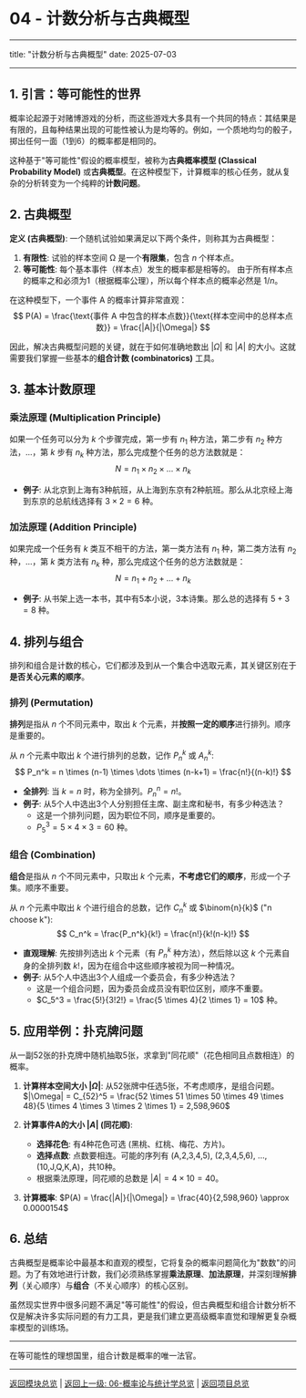 # 04 - 计数分析与古典概型

---

title: "计数分析与古典概型"
date: 2025-07-03

---

## 1. 引言：等可能性的世界

概率论起源于对赌博游戏的分析，而这些游戏大多具有一个共同的特点：其结果是有限的，且每种结果出现的可能性被认为是均等的。例如，一个质地均匀的骰子，掷出任何一面（1到6）的概率都是相同的。

这种基于"等可能性"假设的概率模型，被称为**古典概率模型 (Classical Probability Model)** 或**古典概型**。在这种模型下，计算概率的核心任务，就从复杂的分析转变为一个纯粹的**计数问题**。

## 2. 古典概型

**定义 (古典概型)**:
一个随机试验如果满足以下两个条件，则称其为古典概型：

1. **有限性**: 试验的样本空间 Ω 是一个**有限集**，包含 $n$ 个样本点。
2. **等可能性**: 每个基本事件（样本点）发生的概率都是相等的。
    由于所有样本点的概率之和必须为1（根据概率公理），所以每个样本点的概率必然是 $1/n$。

在这种模型下，一个事件 A 的概率计算非常直观：
$$ P(A) = \frac{\text{事件 A 中包含的样本点数}}{\text{样本空间中的总样本点数}} = \frac{|A|}{|\Omega|} $$

因此，解决古典概型问题的关键，就在于如何准确地数出 $|\Omega|$ 和 $|A|$ 的大小。这就需要我们掌握一些基本的**组合计数 (combinatorics)** 工具。

## 3. 基本计数原理

### 乘法原理 (Multiplication Principle)

如果一个任务可以分为 $k$ 个步骤完成，第一步有 $n_1$ 种方法，第二步有 $n_2$ 种方法，...，第 $k$ 步有 $n_k$ 种方法，那么完成整个任务的总方法数就是：
$$ N = n_1 \times n_2 \times \dots \times n_k $$

- **例子**: 从北京到上海有3种航班，从上海到东京有2种航班。那么从北京经上海到东京的总航线选择有 $3 \times 2 = 6$ 种。

### 加法原理 (Addition Principle)

如果完成一个任务有 $k$ 类互不相干的方法，第一类方法有 $n_1$ 种，第二类方法有 $n_2$ 种，...，第 $k$ 类方法有 $n_k$ 种，那么完成这个任务的总方法数就是：
$$ N = n_1 + n_2 + \dots + n_k $$

- **例子**: 从书架上选一本书，其中有5本小说，3本诗集。那么总的选择有 $5 + 3 = 8$ 种。

## 4. 排列与组合

排列和组合是计数的核心，它们都涉及到从一个集合中选取元素，其关键区别在于**是否关心元素的顺序**。

### 排列 (Permutation)

**排列**是指从 $n$ 个不同元素中，取出 $k$ 个元素，并**按照一定的顺序**进行排列。顺序是重要的。

从 $n$ 个元素中取出 $k$ 个进行排列的总数，记作 $P_n^k$ 或 $A_n^k$:
$$ P_n^k = n \times (n-1) \times \dots \times (n-k+1) = \frac{n!}{(n-k)!} $$

- **全排列**: 当 $k=n$ 时，称为全排列。$P_n^n = n!$。
- **例子**: 从5个人中选出3个人分别担任主席、副主席和秘书，有多少种选法？
  - 这是一个排列问题，因为职位不同，顺序是重要的。
  - $P_5^3 = 5 \times 4 \times 3 = 60$ 种。

### 组合 (Combination)

**组合**是指从 $n$ 个不同元素中，只取出 $k$ 个元素，**不考虑它们的顺序**，形成一个子集。顺序不重要。

从 $n$ 个元素中取出 $k$ 个进行组合的总数，记作 $C_n^k$ 或 $\binom{n}{k}$ ("n choose k"):
$$ C_n^k = \frac{P_n^k}{k!} = \frac{n!}{k!(n-k)!} $$

- **直观理解**: 先按排列选出 $k$ 个元素（有 $P_n^k$ 种方法），然后除以这 $k$ 个元素自身的全排列数 $k!$，因为在组合中这些顺序被视为同一种情况。
- **例子**: 从5个人中选出3个人组成一个委员会，有多少种选法？
  - 这是一个组合问题，因为委员会成员没有职位区别，顺序不重要。
  - $C_5^3 = \frac{5!}{3!2!} = \frac{5 \times 4}{2 \times 1} = 10$ 种。

## 5. 应用举例：扑克牌问题

从一副52张的扑克牌中随机抽取5张，求拿到"同花顺"（花色相同且点数相连）的概率。

1. **计算样本空间大小 $|\Omega|$**:
    从52张牌中任选5张，不考虑顺序，是组合问题。
    $|\Omega| = C_{52}^5 = \frac{52 \times 51 \times 50 \times 49 \times 48}{5 \times 4 \times 3 \times 2 \times 1} = 2,598,960$

2. **计算事件A的大小 $|A|$ (同花顺)**:
    - **选择花色**: 有4种花色可选 (黑桃、红桃、梅花、方片)。
    - **选择点数**: 点数要相连。可能的序列有 (A,2,3,4,5), (2,3,4,5,6), ..., (10,J,Q,K,A)，共10种。
    - 根据乘法原理，同花顺的总数是 $|A| = 4 \times 10 = 40$。

3. **计算概率**:
    $P(A) = \frac{|A|}{|\Omega|} = \frac{40}{2,598,960} \approx 0.0000154$

## 6. 总结

古典概型是概率论中最基本和直观的模型，它将复杂的概率问题简化为"数数"的问题。为了有效地进行计数，我们必须熟练掌握**乘法原理**、**加法原理**，并深刻理解**排列**（关心顺序）与**组合**（不关心顺序）的核心区别。

虽然现实世界中很多问题不满足"等可能性"的假设，但古典概型和组合计数分析不仅是解决许多实际问题的有力工具，更是我们建立更高级概率直觉和理解更复杂概率模型的训练场。

---
在等可能性的理想国里，组合计数是概率的唯一法官。

---
[返回模块总览](./00-模块总览.md) | [返回上一级: 06-概率论与统计学总览](../00-06-概率论与统计学总览.md) | [返回项目总览](../../09-项目总览/00-项目总览.md)
